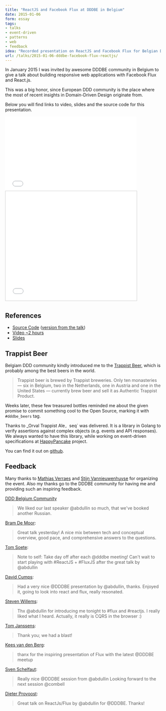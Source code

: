 ```yaml
---
title: "ReactJS and Facebook Flux at DDDBE in Belgium"
date: 2015-01-06
form: essay
tags:
- talks
- event-driven
- patterns
- web
- feedback
idea: "Recorded presentation on ReactJS and Facebook Flux for Belgian DDD community"
url: /talks/2015-01-06-dddbe-facebook-flux-reactjs/
---
```


In January 2015 I was invited by awesome DDDBE community in Belgium to
give a talk about building responsive web applications with Facebook
Flux and React.js.

This was a big honor, since European DDD community is the place
where the most of recent insights in Domain-Driven Design originate
from.

Below you will find links to video, slides and the source code for
this presentation.


<iframe width="425" height="240" src="//www.youtube.com/embed/QSiTtFWuhZE" frameborder="0" allowfullscreen></iframe>


<iframe src="//www.slideshare.net/slideshow/embed_code/43262097" width="425" height="355" frameborder="0" marginwidth="0" marginheight="0" scrolling="no" style="border:1px solid #CCC; border-width:1px; margin-bottom:5px; max-width: 100%;" allowfullscreen> </iframe>


## References

* [Source Code](https://github.com/abdullin/gtd) ([version from the talk](https://github.com/abdullin/gtd/tree/2015-01-06-dddbe-talk))
* [Video ~2 hours](http://www.youtube.com/watch?v=QSiTtFWuhZE)
* [Slides](http://www.slideshare.net/abdullin/2015-0106dddbefluxreact)


## Trappist Beer

Belgiam DDD community kindly introduced me to the
[Trappist Beer](http://en.wikipedia.org/wiki/Trappist_beer), which is
probably among the best beers in the world.

> Trappist beer is brewed by Trappist breweries. Only ten monasteries — six
> in Belgium, two in the Netherlands, one in Austria and one in the
> United States — currently brew beer and sell it as Authentic
> Trappist Product.

Weeks later, these few treasured bottles reminded me about the given
promise to commit something cool to the Open Source, marking it with
`#dddbe_beers` tag.

Thanks to _Orval Trappist Ale`, `seq` was delivered. It is a library
in Golang to verify assertions against complex objects (e.g. events
and API responses). We always wanted to have this library, while
working on event-driven specifications at
[HappyPancake](http://abdullin.com/happypancake/) project.

You can find it out on [github](https://github.com/abdullin/seq).



## Feedback

Many thanks to [Mathias Verraes](http://verraes.net) and
[Stijn Vannieuwenhuyse](https://twitter.com/stijnvnh) for organizing
the event. Also my thanks go to the DDDBE community for having me and
providing such an inspiring feedback.


[DDD Belgium Community](https://twitter.com/dddbe/status/556012321005645824)
<blockquote>
<p>We liked our last speaker @abdullin so much, that we've booked another Russian.</p>
</blockquote>


[Bram De Moor](https://twitter.com/b_d_m/status/552824271089958914):
<blockquote>
<p>Great talk yesterday! A nice mix between tech and conceptual overview, good pace, and comprehensive answers to the questions.</p>
</blockquote>


[Tom Soete](https://twitter.com/tomsoete/status/552741157374267392):
<blockquote><p>
Note to self: Take day off after each @dddbe meeting! Can't wait to start playing with #ReactJS + #FluxJS after the great talk by @abdullin
</p></blockquote>


[David Cumps](https://twitter.com/cumpsd/status/552592556811628544):
<blockquote><p>
Had a very nice @DDDBE presentation by @abdullin, thanks. Enjoyed it, going to look into react and flux, really resonated.
</p></blockquote>

[Steven Willems](https://twitter.com/willemsst/status/552591089719599105):
<blockquote><p>
Thx @abdullin for introducing me tonight to #flux and #reactjs. I really liked what I heard. Actually, it really is CQRS in the browser :)
</p></blockquote>

[Tom Janssens](https://twitter.com/tojans/status/552709229417881600):
<blockquote><p>
Thank you; we had a blast!
</p></blockquote>

[Kees van den Berg](https://twitter.com/kees_v_d_berg/status/552563237775228928):
<blockquote><p>
thanx for the inspiring presentation of Flux with the latest @DDDBE meetup
</p></blockquote>

[Sven Schelfaut](https://twitter.com/svenschelfaut/status/552590997801402368):
<blockquote><p>
Really nice @DDDBE  session from @abdullin Looking forward to the next session @combell
</p></blockquote>

[Dieter Provoost](https://twitter.com/fabrizzio/status/552584525155692544):
<blockquote><p>
Great talk on ReactJs/Flux by @abdullin for @DDDBE. Thanks!
</p></blockquote>

